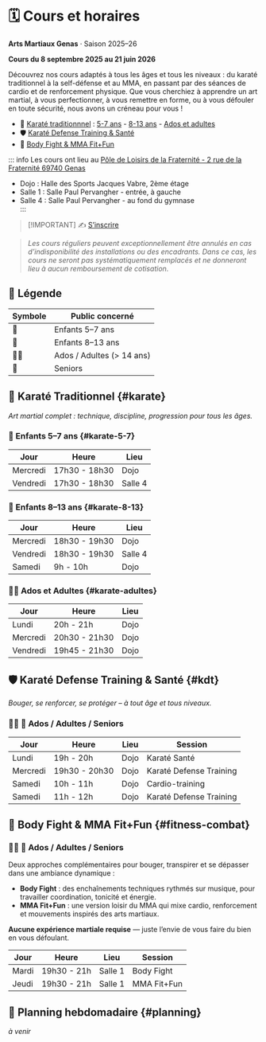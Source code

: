 # 🗓️ Cours et horaires
**Arts Martiaux Genas** · Saison 2025–26

**Cours du 8 septembre 2025 au 21 juin 2026**

Découvrez nos cours adaptés à tous les âges et tous les niveaux : du karaté traditionnel à la self-défense et au MMA, en passant par des séances de cardio et de renforcement physique. Que vous cherchiez à apprendre un art martial, à vous perfectionner, à vous remettre en forme, ou à vous défouler en toute sécurité, nous avons un créneau pour vous !

- 🥋 [Karaté traditionnnel](#karate) : [5-7 ans](#karate-5-7) - [8-13 ans](#karate-8-13) - [Ados et adultes](#karate-adultes)
- 🛡️ [Karaté Defense Training & Santé](#kdt)
- 💪 [Body Fight & MMA Fit+Fun](#fitness-combat)

::: info Les cours ont lieu au [Pôle de Loisirs de la Fraternité - 2 rue de la Fraternité 69740 Genas](https://maps.app.goo.gl/rW2HG1AiGbyPNULA9)
- Dojo : Halle des Sports Jacques Vabre, 2ème étage  
- Salle 1 : Salle Paul Pervangher - entrée, à gauche  
- Salle 4 : Salle Paul Pervangher - au fond du gymnase  
:::

> [!IMPORTANT] ✍️ <a href="/inscription">S’inscrire</a>

> _Les cours réguliers peuvent exceptionnellement être annulés en cas d’indisponibilité des installations ou des encadrants. Dans ce cas, les cours ne seront pas systématiquement remplacés et ne donneront lieu à aucun remboursement de cotisation._

## 🔎 Légende

| Symbole | Public concerné           |
|---------|---------------------------|
| 👶      | Enfants 5–7 ans           |
| 🧒      | Enfants 8–13 ans          |
| 🧑‍🦱      | Ados / Adultes (> 14 ans) |
| 👴      | Seniors                   |

## 🥋 Karaté Traditionnel {#karate}

*Art martial complet : technique, discipline, progression pour tous les âges.*

### 👶 Enfants 5–7 ans {#karate-5-7}

| Jour       | Heure         | Lieu    |
|------------|---------------|---------|
| Mercredi   | 17h30 - 18h30 | Dojo    |
| Vendredi   | 17h30 - 18h30 | Salle 4 |

### 🧒 Enfants 8–13 ans {#karate-8-13}

| Jour       | Heure         | Lieu    |
|------------|---------------|---------|
| Mercredi   | 18h30 - 19h30 | Dojo    |
| Vendredi   | 18h30 - 19h30 | Salle 4 |
| Samedi     | 9h - 10h      | Dojo    |

### 🧑‍🦱 Ados et Adultes {#karate-adultes}

| Jour       | Heure         | Lieu    |
|------------|---------------|---------|
| Lundi      | 20h - 21h     | Dojo    |
| Mercredi   | 20h30 - 21h30 | Dojo    |
| Vendredi   | 19h45 - 21h30 | Dojo    |

## 🛡️ Karaté Defense Training & Santé {#kdt}

*Bouger, se renforcer, se protéger – à tout âge et tous niveaux.*

### 🧑‍🦱 👴 Ados / Adultes / Seniors

| Jour       | Heure         | Lieu    | Session                 |
|------------|---------------|---------|-------------------------|
| Lundi      | 19h - 20h     | Dojo    | Karaté Santé            |
| Mercredi   | 19h30 - 20h30 | Dojo    | Karaté Defense Training |
| Samedi     | 10h - 11h     | Dojo    | Cardio-training         |
| Samedi     | 11h - 12h     | Dojo    | Karaté Defense Training |

## 💪 Body Fight & MMA Fit+Fun {#fitness-combat}

### 🧑‍🦱 👴 Ados / Adultes / Seniors

Deux approches complémentaires pour bouger, transpirer et se dépasser dans une ambiance dynamique :

- **Body Fight** : des enchaînements techniques rythmés sur musique, pour travailler coordination, tonicité et énergie.
- **MMA Fit+Fun** : une version loisir du MMA qui mixe cardio, renforcement et mouvements inspirés des arts martiaux.

**Aucune expérience martiale requise** — juste l’envie de vous faire du bien en vous défoulant. 

| Jour       | Heure         | Lieu    | Session              |
|------------|---------------|---------|----------------------|
| Mardi      | 19h30 - 21h   | Salle 1 | Body Fight           |
| Jeudi      | 19h30 - 21h   | Salle 1 | MMA Fit+Fun          |

## 📅 Planning hebdomadaire {#planning}

_à venir_